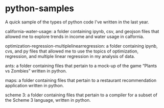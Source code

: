 # python-samples
A quick sample of the types of python code I've written in the last year.

california-water-usage: a folder containing ipynb, csv, and geojson files that allowed me to explore trends in income and water usage in calfornia.

optimization-regression-multiplelinearregression: a folder containing ipynb, cvs, and py files that allowed me to use the topics of optimization, regression, and multiple linear regression in my analysis of data.

ants: a folder containing files that pertain to a mock-up of the game “Plants vs Zombies” written in python.

maps: a folder containing files that pertain to a restaurant recommendation application written in python.

scheme 3: a folder containing files that pertain to a compiler for a subset of the Scheme 3 language, written in python.